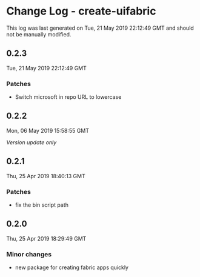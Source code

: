 # Change Log - create-uifabric

This log was last generated on Tue, 21 May 2019 22:12:49 GMT and should not be manually modified.

## 0.2.3
Tue, 21 May 2019 22:12:49 GMT

### Patches

- Switch microsoft in repo URL to lowercase

## 0.2.2
Mon, 06 May 2019 15:58:55 GMT

*Version update only*

## 0.2.1
Thu, 25 Apr 2019 18:40:13 GMT

### Patches

- fix the bin script path

## 0.2.0
Thu, 25 Apr 2019 18:29:49 GMT

### Minor changes

- new package for creating fabric apps quickly

